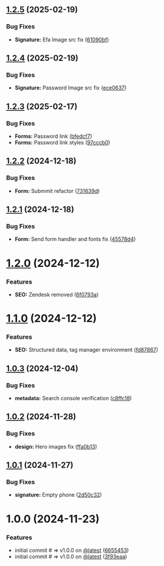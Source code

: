 ## [1.2.5](https://github.com/tavomak/Cfc-Capital-frontend/compare/v1.2.4...v1.2.5) (2025-02-19)

### Bug Fixes

- **Signature:** Efa Image src fix ([61090bf](https://github.com/tavomak/Cfc-Capital-frontend/commit/61090bfd4d6d73c9edf6e6b2bdedfba6494a5d22))

## [1.2.4](https://github.com/tavomak/Cfc-Capital-frontend/compare/v1.2.3...v1.2.4) (2025-02-19)

### Bug Fixes

- **Signature:** Password Image src fix ([ece0637](https://github.com/tavomak/Cfc-Capital-frontend/commit/ece06377498f15b1e8402c8c1b950fe82af5e74b))

## [1.2.3](https://github.com/tavomak/Cfc-Capital-frontend/compare/v1.2.2...v1.2.3) (2025-02-17)

### Bug Fixes

- **Forms:** Password link ([bfedcf7](https://github.com/tavomak/Cfc-Capital-frontend/commit/bfedcf776fc005857bbc1fe60d8637b23e6e6a8b))
- **Forms:** Password link styles ([97cccb0](https://github.com/tavomak/Cfc-Capital-frontend/commit/97cccb0109a5edcf507dc0452ac128e98dcaee57))

## [1.2.2](https://github.com/tavomak/Cfc-Capital-frontend/compare/v1.2.1...v1.2.2) (2024-12-18)

### Bug Fixes

- **Form:** Submmit refactor ([731639d](https://github.com/tavomak/Cfc-Capital-frontend/commit/731639d5986455ba2df92dbdb3c6f81db82a5dec))

## [1.2.1](https://github.com/tavomak/Cfc-Capital-frontend/compare/v1.2.0...v1.2.1) (2024-12-18)

### Bug Fixes

- **Form:** Send form handler and fonts fix ([45578d4](https://github.com/tavomak/Cfc-Capital-frontend/commit/45578d48b8d04bcde1a83f78d611f44dd3ac84e4))

# [1.2.0](https://github.com/tavomak/Cfc-Capital-frontend/compare/v1.1.0...v1.2.0) (2024-12-12)

### Features

- **SEO:** Zendesk removed ([6f0793a](https://github.com/tavomak/Cfc-Capital-frontend/commit/6f0793a0a14cde8870ca12a4c9d0a7a1eba64c6f))

# [1.1.0](https://github.com/tavomak/Cfc-Capital-frontend/compare/v1.0.3...v1.1.0) (2024-12-12)

### Features

- **SEO:** Structured data, tag manager environment ([fd87867](https://github.com/tavomak/Cfc-Capital-frontend/commit/fd87867ea861e4fa09bfaf4ad07a9cda210d59c6))

## [1.0.3](https://github.com/tavomak/Cfc-Capital-frontend/compare/v1.0.2...v1.0.3) (2024-12-04)

### Bug Fixes

- **metadata:** Search console verification ([c8ffc18](https://github.com/tavomak/Cfc-Capital-frontend/commit/c8ffc18301aa509f16a50a9756c611da16678cc7))

## [1.0.2](https://github.com/tavomak/Cfc-Capital-frontend/compare/v1.0.1...v1.0.2) (2024-11-28)

### Bug Fixes

- **design:** Hero images fix ([ffa0b13](https://github.com/tavomak/Cfc-Capital-frontend/commit/ffa0b139071a026206f6dce5f80d9348219568a5))

## [1.0.1](https://github.com/tavomak/Cfc-Capital-frontend/compare/v1.0.0...v1.0.1) (2024-11-27)

### Bug Fixes

- **signature:** Empty phone ([2d50c32](https://github.com/tavomak/Cfc-Capital-frontend/commit/2d50c326cb2ff1bc8b511157b2228167fe86aacd))

# 1.0.0 (2024-11-23)

### Features

- initial commit # => v1.0.0 on [@latest](https://github.com/latest) ([6655453](https://github.com/tavomak/Cfc-Capital-frontend/commit/6655453c4e9a61073082d3ace20072dc3e8188c3))
- initial commit # => v1.0.0 on [@latest](https://github.com/latest) ([3f93eaa](https://github.com/tavomak/Cfc-Capital-frontend/commit/3f93eaafae5f24224d62f592922a66639c441b38))
